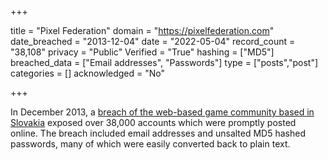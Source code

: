 +++

title = "Pixel Federation"
domain = "https://pixelfederation.com"
date_breached = "2013-12-04"
date = "2022-05-04"
record_count = "38,108"
privacy = "Public"
Verified = "True"
hashing = ["MD5"]
breached_data = ["Email addresses", "Passwords"]
type = ["posts","post"]
categories = []
acknowledged = "No"


+++


In December 2013, a <a href="http://www.cyberwarnews.info/2013/12/04/pixel-federation-hacked-38000-user-credentials-leaked" target="_blank" rel="noopener">breach of the web-based game community based in Slovakia</a> exposed over 38,000 accounts which were promptly posted online. The breach included email addresses and unsalted MD5 hashed passwords, many of which were easily converted back to plain text.

